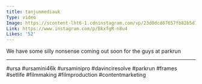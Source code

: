 ```yaml
---
title: tanjunmediauk
Type: video
Image: https://scontent-lht6-1.cdninstagram.com/vp/23d0dcd67657fb82b5d7bb0944f0a6ad/5B7C998E/t51.2885-15/e15/36085426_156956141846055_421924517573558272_n.jpg
Link: https://www.instagram.com/p/BkxfgR-n8u4
Likes: '52'
---
```


We have some silly nonsense coming out soon for the guys at parkrun
_______________________
#ursa #ursamini46k #ursaminipro #davinciresolve #parkrun #frames #setlife #filmmaking #filmproduction #contentmarketing
